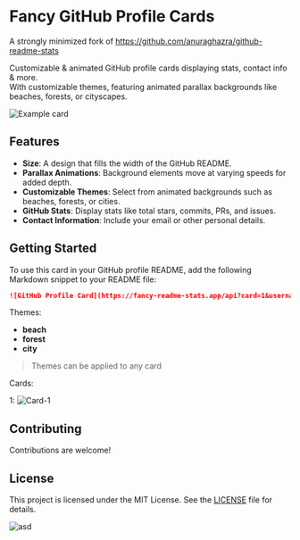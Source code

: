 # Fancy GitHub Profile Cards

A strongly minimized fork of https://github.com/anuraghazra/github-readme-stats

Customizable & animated GitHub profile cards displaying stats, contact info & more.   
With customizable themes, featuring animated parallax backgrounds like beaches, forests, or cityscapes.

![Example card](https://fancy-readme-stats.app/api?username=max1mde&theme=beach&email=maxim@nextfight.net)

## Features

- **Size**: A design that fills the width of the GitHub README.
- **Parallax Animations**: Background elements move at varying speeds for added depth.
- **Customizable Themes**: Select from animated backgrounds such as beaches, forests, or cities.
- **GitHub Stats**: Display stats like total stars, commits, PRs, and issues.
- **Contact Information**: Include your email or other personal details.


## Getting Started

To use this card in your GitHub profile README, add the following Markdown snippet to your README file:

```markdown
![GitHub Profile Card](https://fancy-readme-stats.app/api?card=1&username=YOUR_USERNAME&theme=THEME_NAME&email=YOUR_EMAIL)
```

Themes:
- **beach** 
- **forest** 
- **city** 

> Themes can be applied to any card

Cards:

1:
![Card-1](https://fancy-readme-stats.app/api?card=1&username=max1mde&theme=beach&email=maxim@nextfight.net)


## Contributing

Contributions are welcome!

## License

This project is licensed under the MIT License. See the [LICENSE](LICENSE) file for details.

![asd](http://localhost:9000/?username=max1mde&theme=beach&email=peter@gmail.com&name=Jone-Peterson)